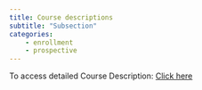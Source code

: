 ```yaml
---
title: Course descriptions
subtitle: "Subsection"
categories:
    - enrollment
    - prospective
---
```


To access detailed Course Description: [Click here](https://semo.edu/student-support/financial-services/cost/index.html)
